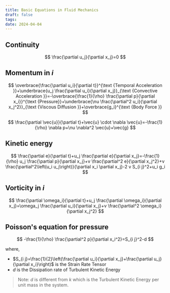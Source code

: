 ```yaml
---
title: Basic Equations in Fluid Mechanics
draft: false
tags: 
date: 2024-04-04
---
```

## Continuity

$$
\frac{\partial u_j}{\partial x_j}=0
$$


## Momentum in $i$

$$
\overbrace{\frac{\partial u_i}{\partial t}}^{\text {Temporal Acceleration }}+\underbrace{u_j \frac{\partial u_i}{\partial x_j}}_{\text {Convective Acceleration }}=-\overbrace{\frac{1}{\rho} \frac{\partial p}{\partial x_i}}^{\text {Pressure}}+\underbrace{\nu \frac{\partial^2 u_i}{\partial x_j^2}}_{\text {Viscous Diffusion }}+\overbrace{g_i}^{\text {Body Force }}
$$


$$
\frac{\partial \vec{u}}{\partial t}+\vec{u} \cdot \nabla \vec{u}=-\frac{1}{\rho} \nabla p+\nu \nabla^2 \vec{u}+\vec{g}
$$



## Kinetic energy

$$
\frac{\partial e}{\partial t}+u_j \frac{\partial e}{\partial x_j}=-\frac{1}{\rho} u_j \frac{\partial p}{\partial x_j}+v \frac{\partial^2 e}{\partial x_j^2}+v \frac{\partial^2\left(u_i u_j\right)}{\partial x_i \partial x_j}-2 v S_{i j}^2+u_i g_i
$$


## Vorticity in $i$ 

$$
\frac{\partial \omega_i}{\partial t}+u_j \frac{\partial \omega_i}{\partial x_j}=\omega_j \frac{\partial u_i}{\partial x_j}+v \frac{\partial^2 \omega_i}{\partial x_j^2}
$$


## Poisson's equation for pressure

$$
-\frac{1}{\rho} \frac{\partial^2 p}{\partial x_i^2}=S_{i j}^2-d
$$

where,
- $S_{i j}=\frac{1}{2}\left(\frac{\partial u_i}{\partial x_j}+\frac{\partial u_j}{\partial x_i}\right)$ is the Strain Rate Tensor
- $d$ is the Dissipation rate of Turbulent Kinetic Energy
 
> Note: $d$ is different from $k$ which is the Turbulent Kinetic Energy per unit mass in the system. 

 